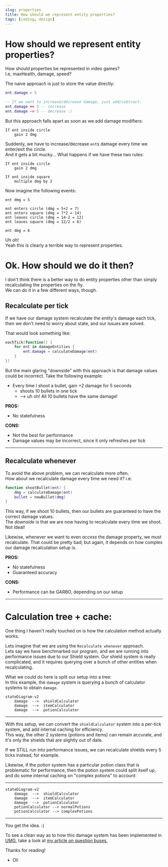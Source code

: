 ```yaml
---
slug: properties
title: How should we represent entity properties?
tags: [coding, design]
---
```


# How should we represent entity properties?

How should properties be represented in video games?<br/>
I.e, maxHealth, damage, speed?

<!--truncate-->

The naive approach is just to store the value directly:
```lua
ent.damage = 5

-- If we want to increase/decrease damage, just add/subtract:
ent.damage += 5 -- increase 
ent.damage -= 5 -- decrease :) 
```

But this approach falls apart as soon as we add damage modifiers:
```
If ent inside circle
    gain 2 dmg
```
Suddenly, we have to increase/decrease `ent`s damage every time we enter/exit the circle.<br/>
And it gets a bit mucky... What happens if we have these two rules:
```
If ent inside circle
    gain 2 dmg

If ent inside square
    multiple dmg by 2
```
Now imagine the following events:
```
ent dmg = 5

ent enters circle (dmg = 5+2 = 7)
ent enters square (dmg = 7*2 = 14)
ent leaves circle (dmg = 14-2 = 12)
ent leaves square (dmg = 12/2 = 6)

ent dmg = 6
```
Uh oh!<br/>
Yeah this is clearly a terrible way to represent properties.


# Ok. How should we do it then?

I don't think there is a better way to do entity properties other than simply recalculating the properties on the fly.<br/>
We can do it in a few different ways, though.


## Recalculate per tick
If we have our damage system recalculate the entity's damage each tick,
then we don't need to worry about state, and our issues are solved.

That would look something like:
```lua
eachTick(function() {
    for ent in damageEntities {
        ent.damage = calculateDamage(ent)
    }
})
```
But the main glaring "downside" with this approach is that damage values could be incorrect. Take the following example:

- Every time I shoot a bullet, gain +2 damage for 5 seconds
    - shoots 10 bullets in one tick
    - --> uh oh! All 10 bullets have the same damage!

**PROS:**
- No statefulness

**CONS:**
- Not the best for performance
- Damage values may be incorrect, since it only refreshes per tick

---------------------

## Recalculate whenever

To avoid the above problem, we can recalculate more often.<br/>
How about we recalculate damage every time we need it? i.e:
```lua
function shootBullet(ent) {
    dmg = calculateDamage(ent)
    bullet = newBullet(dmg)
}
```
This way, if we shoot 10 bullets, then our bullets are guaranteed to have the correct damage values.<br/>
The *downside* is that we are now having to recalculate every time we shoot. Not ideal!

Likewise, whenever we want to even *access* the damage property, we must recalculate. That could be pretty bad; but again, it depends on how complex our damage recalculation setup is.

**PROS:**
- No statefulness
- Guaranteed accuracy

**CONS:**
- Performance can be GARBO, depending on our setup

-------------

# Calculation tree + cache:

One thing I haven't really touched on is how the calculation method actually works.

Lets imagine that we are using the `Recalculate whenever` approach.<br/>
Lets say we have benchmarked our program, and we are running into performance issues due to our Shield system. Our shield system is really complicated, and it requires querying over a bunch of other entities when recalculating.

What we could do here is split our setup into a tree:<br/>
In this example, the `damage` system is querying a bunch of calculator systems to obtain `damage`.

```mermaid
stateDiagram-v2
    damage  -->  shieldCalculator
    damage  -->  itemCalculator
    damage  -->  potionCalculator
```

-------------------

With this setup, we can convert the `shieldCalculator` system into a per-tick system, and add internal caching for efficiency.<br/>
This way, the other 2 systems (potions and items) can remain accurate, and it's only the shields that are slightly out of date.

If we STILL run into performance issues, we can recalculate shields every 5 ticks instead, for example.

Likewise, if the potion system has a particular potion class that is problematic for performance, then the potion system could split itself up, and do some internal caching on "complex potions" to account:

-------------------

```mermaid
stateDiagram-v2
    damage  -->  shieldCalculator
    damage  -->  itemCalculator
    damage  -->  potionCalculator
    potionCalculator --> normalPotions
    potionCalculator --> complexPotions
```

--------------

You get the idea. :)

To see a clean way as to how this damage system has been implemented in [UMG](UMG_Tech), take a look at [my article on question buses.](Buses)

Thanks for reading!
- Oli


